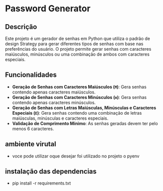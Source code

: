 # Password Generator

## Descrição

Este projeto é um gerador de senhas em Python que utiliza o padrão de design Strategy para gerar diferentes tipos de senhas com base nas preferências do usuário. O projeto permite gerar senhas com caracteres maiúsculos, minúsculos ou uma combinação de ambos com caracteres especiais.

## Funcionalidades

- **Geração de Senhas com Caracteres Maiúsculos (`M`)**: Gera senhas contendo apenas caracteres maiúsculos.
- **Geração de Senhas com Caracteres Minúsculos (`m`)**: Gera senhas contendo apenas caracteres minúsculos.
- **Geração de Senhas com Letras Maiúsculas, Minúsculas e Caracteres Especiais (`E`)**: Gera senhas contendo uma combinação de letras maiúsculas, minúsculas e caracteres especiais.
- **Validação de Comprimento Mínimo**: As senhas geradas devem ter pelo menos 6 caracteres.

## ambiente virutal
- voce pode utilizar oque desejar foi utilizado no projeto o pyenv

## instalação das dependencias
- pip install -r requirements.txt

